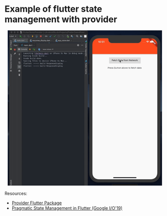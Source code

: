 # Example of flutter state management with provider



<img style="margin-left:10px;" src="demo.gif" />

Resources:
* [Provider Flutter Package][0]
* [Pragmatic State Management in Flutter (Google I/O'19)][1]

[0]: https://pub.dev/packages/provider
[1]: https://www.youtube.com/watch?v=d_m5csmrf7I&t=1220s
